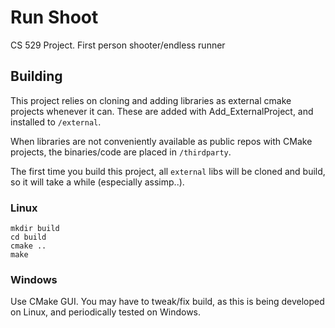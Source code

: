 # Run Shoot

CS 529 Project. First person shooter/endless runner

## Building

This project relies on cloning and adding libraries as external cmake projects whenever it can. These are added with Add_ExternalProject, and installed to `/external`. 

When libraries are not conveniently available as public repos with CMake projects, the binaries/code are placed in `/thirdparty`. 

The first time you build this project, all `external` libs will be cloned and build, so it will take a while (especially assimp..). 

### Linux

```
mkdir build
cd build
cmake ..
make
```

### Windows

Use CMake GUI. You may have to tweak/fix build, as this is being developed on Linux, and periodically tested on Windows. 